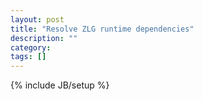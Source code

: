 ```yaml
---
layout: post
title: "Resolve ZLG runtime dependencies"
description: ""
category: 
tags: []
---
```

{% include JB/setup %}
